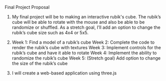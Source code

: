 Final Project Proposal

1) My final project will be to making an interactive rubik's cube. 
   The rubik’s cube will be able to rotate with the mouse and also be able to be randomize or shuffled. 
   As a stretch goal, I’ll add an option to change the rubik’s cube size such as 4x4 or 5x5.

2) Week 1: Find a model of a rubik’s cube
   Week 2: Complete the code to render the rubik’s cube with textures
   Week 3: Implement controls for the rubik’s cube and have it able to rotate
   Week 4: Implement the ability to randomize the rubik’s cube
   Week 5: (Stretch goal) Add option to change the size of the rubik’s cube

3) I will create a web-based application using three.js
